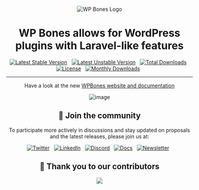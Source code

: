 <p align="center">
  <img src="https://github.com/wpbones/WPBones/assets/432181/13e0e825-9b0d-44c2-a77d-1baad88a1070" alt="WP Bones Logo" />
</p>

<h1 align="center">
  WP Bones allows for WordPress plugins with Laravel-like features
</h1>

<div align="center">

  [![Latest Stable Version](https://poser.pugx.org/wpbones/wpbones/v/stable?style=for-the-badge)](https://packagist.org/packages/wpbones/wpbones) &nbsp;
  [![Latest Unstable Version](https://poser.pugx.org/wpbones/wpbones/v/unstable?style=for-the-badge)](https://packagist.org/packages/wpbones/wpbones) &nbsp;
  [![Total Downloads](https://poser.pugx.org/wpbones/wpbones/downloads?style=for-the-badge)](https://packagist.org/packages/wpbones/wpbones) &nbsp;
  [![License](https://poser.pugx.org/wpbones/wpbones/license?style=for-the-badge)](https://packagist.org/packages/wpbones/wpbones) &nbsp;
  [![Monthly Downloads](https://poser.pugx.org/wpbones/wpbones/d/monthly?style=for-the-badge)](https://packagist.org/packages/wpbones/wpbones) &nbsp;

</div>  

<hr/>


<div align="center">

<p align="center">
Have a look at the new <a href="https://wpbones.com">WPBones website and documentation</a>
</p>

![image](https://github.com/user-attachments/assets/91b06306-688b-4ea2-8591-c9373307d397)

  
</div>

<div align="center">
  
## 📣 Join the community

To participate more actively in discussions and stay updated on proposals and the latest releases, please join us at:

<div align="center">

[![Twitter](https://img.shields.io/badge/Twitter-%231877F2.svg?style=for-the-badge&logo=x&logoColor=white)](https://twitter.com/wpbonesx) &nbsp;
[![LinkedIn](https://img.shields.io/badge/Linkedin-%231877F2.svg?style=for-the-badge&logo=Linkedin&logoColor=white)](https://it.linkedin.com/in/wpbones) &nbsp;
[![Discord](https://img.shields.io/badge/Discord-%231877F2.svg?style=for-the-badge&logo=Discord&logoColor=white)](https://discord.com/invite/5bdVyycU8F) &nbsp;
[![Docs](https://img.shields.io/badge/Docs-%231877F2.svg?style=for-the-badge&logo=readthedocs&logoColor=white)](https://wpbones.com) &nbsp;
[![Newsletter](https://img.shields.io/badge/substack-%231877F2.svg?style=for-the-badge&logo=substack&logoColor=white)](https://wpbones.substack.com/) &nbsp;

</div>

## 👏 Thank you to our contributors

<a href="https://github.com/wpbones/wpbones/graphs/contributors">
  <img src="https://contrib.rocks/image?repo=wpbones/wpbones" />
</a>

</div>

